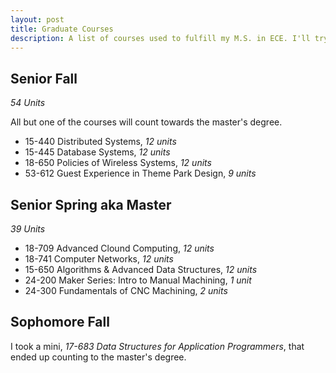 ```yaml
---
layout: post
title: Graduate Courses
description: A list of courses used to fulfill my M.S. in ECE. I'll try to add comments and reviews.
---
```

## Senior Fall
*54 Units*

All but one of the courses will count towards the master's degree.
* 15-440 Distributed Systems, *12 units*
* 15-445 Database Systems, *12 units*
* 18-650 Policies of Wireless Systems, *12 units*
* 53-612 Guest Experience in Theme Park Design, *9 units*

## Senior Spring aka Master
*39 Units*
* 18-709 Advanced Clound Computing, *12 units*
* 18-741 Computer Networks, *12 units*
* 15-650 Algorithms & Advanced Data Structures, *12 units*
* 24-200 Maker Series: Intro to Manual Machining, *1 unit*
* 24-300 Fundamentals of CNC Machining, *2 units*

## Sophomore Fall
I took a mini, *17-683 Data Structures for Application Programmers*, that ended up counting to the master's degree. 
